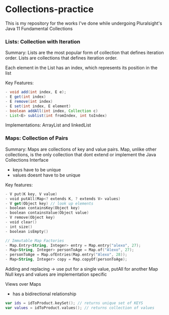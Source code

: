 # Collections-practice

This is my repository for the works I've done while undergoing Pluralsight's Java 11 Fundamental Collections


### Lists: Collection with Iteration

Summary: Lists are the most popular form of collection that defines iteration order. Lists are collections that defines iteration order.

Each element in the List has an index, which represents its position in the list

Key Features:

```java
- void add(int index, E e);
- E get(int index)
- E remove(int index)
- E set(int index, E element)
- boolean addAll(int index, Collection c)
- List<E> sublist(int fromIndex, int toIndex)
```

Implementations: ArrayList and linkedList

### Maps: Collection of Pairs

Summary: Maps are collections of key and value pairs. Map, unlike other collections, is the only collection that dont
extend or implement the Java Collections Interface

- keys have to be unique
- values doesnt have to be unique

Key features:
```kotlin 
- V put(K key, V value)
- void putAll(Map<? extends K, ? extends V> values)
- V get(Object key) // look up elements
- boolean containsKey(Object key)
- boolean containsValue(Object value)
- V remove(Object key)
- void clear() 
- int size() 
- boolean isEmpty()

// Immutable Map Factories
- Map.Entry<String, Integer> entry = Map.entry("alexo", 27);
- Map<String, Integer> personToAge = Map.of("Alexo", 27);
- personToAge = Map.ofEntries(Map.entry("Alexo", 28));
- Map<String, Integer> copy = Map.copyOf(personToAge);

```

Adding and replacing -> use put for a single value, putAll for another Map
Null keys and values are implementation specific


Views over Maps
- has a bidirectional relationship

```kotlin
var ids = idToProduct.keySet(); // returns unique set of KEYS
var values = idToProduct.values(); // returns collection of values
```
